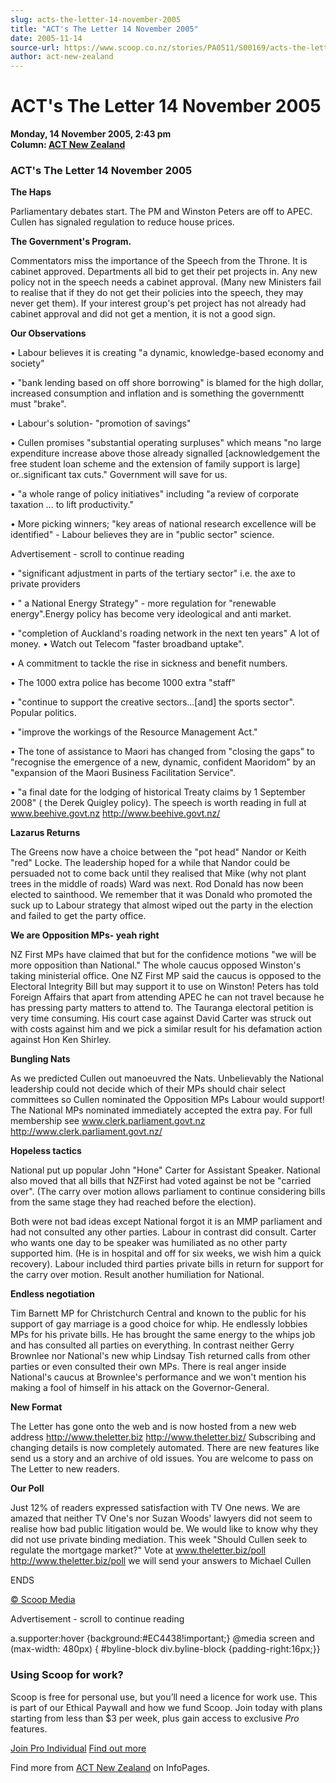 ```yaml
---
slug: acts-the-letter-14-november-2005
title: "ACT's The Letter 14 November 2005"
date: 2005-11-14
source-url: https://www.scoop.co.nz/stories/PA0511/S00169/acts-the-letter-14-november-2005.htm
author: act-new-zealand
---
```

ACT's The Letter 14 November 2005
=================================

**Monday, 14 November 2005, 2:43 pm**  
**Column: [ACT New Zealand](https://info.scoop.co.nz/ACT_New_Zealand)**

### ACT's The Letter 14 November 2005

**The Haps**

Parliamentary debates start. The PM and Winston Peters are off to APEC. Cullen has signaled regulation to reduce house prices.

**The Government's Program.**

Commentators miss the importance of the Speech from the Throne. It is cabinet approved. Departments all bid to get their pet projects in. Any new policy not in the speech needs a cabinet approval. (Many new Ministers fail to realise that if they do not get their policies into the speech, they may never get them). If your interest group's pet project has not already had cabinet approval and did not get a mention, it is not a good sign.

**Our Observations**

• Labour believes it is creating \"a dynamic, knowledge-based economy and society"

• "bank lending based on off shore borrowing" is blamed for the high dollar, increased consumption and inflation and is something the governmentt must "brake".

• Labour's solution- "promotion of savings"

• Cullen promises "substantial operating surpluses" which means "no large expenditure increase above those already signalled \[acknowledgement the free student loan scheme and the extension of family support is large\] or..significant tax cuts." Government will save for us.

• "a whole range of policy initiatives" including "a review of corporate taxation ... to lift productivity."

• More picking winners; "key areas of national research excellence will be identified" - Labour believes they are in "public sector" science.

Advertisement - scroll to continue reading





• "significant adjustment in parts of the tertiary sector" i.e. the axe to private providers

• " a National Energy Strategy" - more regulation for "renewable energy".Energy policy has become very ideological and anti market.

• "completion of Auckland's roading network in the next ten years" A lot of money. • Watch out Telecom "faster broadband uptake".

• A commitment to tackle the rise in sickness and benefit numbers.

• The 1000 extra police has become 1000 extra "staff"

• "continue to support the creative sectors...\[and\] the sports sector". Popular politics.

• "improve the workings of the Resource Management Act."

• The tone of assistance to Maori has changed from "closing the gaps" to "recognise the emergence of a new, dynamic, confident Maoridom" by an "expansion of the Maori Business Facilitation Service".

• "a final date for the lodging of historical Treaty claims by 1 September 2008" ( the Derek Quigley policy). The speech is worth reading in full at www.beehive.govt.nz http://www.beehive.govt.nz/

**Lazarus Returns**

The Greens now have a choice between the "pot head" Nandor or Keith "red" Locke. The leadership hoped for a while that Nandor could be persuaded not to come back until they realised that Mike (why not plant trees in the middle of roads) Ward was next. Rod Donald has now been elected to sainthood. We remember that it was Donald who promoted the suck up to Labour strategy that almost wiped out the party in the election and failed to get the party office.

**We are Opposition MPs- yeah right**

NZ First MPs have claimed that but for the confidence motions "we will be more opposition than National." The whole caucus opposed Winston's taking ministerial office. One NZ First MP said the caucus is opposed to the Electoral Integrity Bill but may support it to use on Winston! Peters has told Foreign Affairs that apart from attending APEC he can not travel because he has pressing party matters to attend to. The Tauranga electoral petition is very time consuming. His court case against David Carter was struck out with costs against him and we pick a similar result for his defamation action against Hon Ken Shirley.

**Bungling Nats**

As we predicted Cullen out manoeuvred the Nats. Unbelievably the National leadership could not decide which of their MPs should chair select committees so Cullen nominated the Opposition MPs Labour would support! The National MPs nominated immediately accepted the extra pay. For full membership see www.clerk.parliament.govt.nz http://www.clerk.parliament.govt.nz/

**Hopeless tactics**

National put up popular John "Hone" Carter for Assistant Speaker. National also moved that all bills that NZFirst had voted against be not be "carried over". (The carry over motion allows parliament to continue considering bills from the same stage they had reached before the election).

Both were not bad ideas except National forgot it is an MMP parliament and had not consulted any other parties. Labour in contrast did consult. Carter who wants one day to be speaker was humiliated as no other party supported him. (He is in hospital and off for six weeks, we wish him a quick recovery). Labour included third parties private bills in return for support for the carry over motion. Result another humiliation for National.

**Endless negotiation**

Tim Barnett MP for Christchurch Central and known to the public for his support of gay marriage is a good choice for whip. He endlessly lobbies MPs for his private bills. He has brought the same energy to the whips job and has consulted all parties on everything. In contrast neither Gerry Brownlee nor National's new whip Lindsay Tish returned calls from other parties or even consulted their own MPs. There is real anger inside National's caucus at Brownlee's performance and we won't mention his making a fool of himself in his attack on the Governor-General.

**New Format**

The Letter has gone onto the web and is now hosted from a new web address http://www.theletter.biz http://www.theletter.biz/ Subscribing and changing details is now completely automated. There are new features like send us a story and an archive of old issues. You are welcome to pass on The Letter to new readers.

**Our Poll**

Just 12% of readers expressed satisfaction with TV One news. We are amazed that neither TV One's nor Suzan Woods' lawyers did not seem to realise how bad public litigation would be. We would like to know why they did not use private binding mediation. This week "Should Cullen seek to regulate the mortgage market?" Vote at www.theletter.biz/poll http://www.theletter.biz/poll we will send your answers to Michael Cullen

ENDS

  

[© Scoop Media](http://www.scoop.co.nz/about/terms.html)  

Advertisement - scroll to continue reading



a.supporter:hover {background:#EC4438!important;} @media screen and (max-width: 480px) { #byline-block div.byline-block {padding-right:16px;}}

### Using Scoop for work?

Scoop is free for personal use, but you’ll need a licence for work use. This is part of our Ethical Paywall and how we fund Scoop. Join today with plans starting from less than $3 per week, plus gain access to exclusive _Pro_ features.  
  
[Join Pro Individual](https://pro.scoop.co.nz/Individual/?from=ProIn24) [Find out more](https://pro.scoop.co.nz/using-scoop-for-work/?from=ProIn24)

Find more from [ACT New Zealand](https://info.scoop.co.nz/ACT_New_Zealand) on InfoPages.